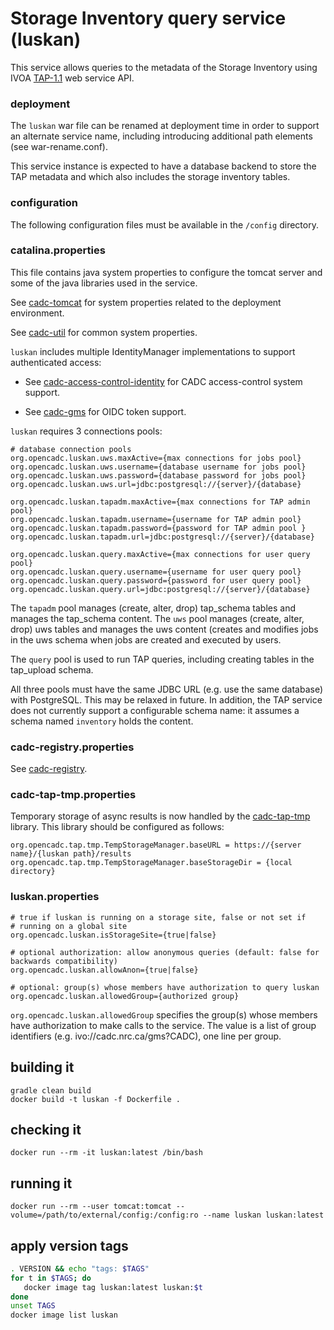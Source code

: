 # Storage Inventory query service (luskan)

This service allows queries to the metadata of the Storage Inventory using
IVOA <a href="http://www.ivoa.net/documents/TAP/20190927/">TAP-1.1</a> web service API.

### deployment
The `luskan` war file can be renamed at deployment time in order to support an alternate
service name, including introducing additional path elements (see war-rename.conf).

This service instance is expected to have a database backend to store the TAP metadata and which
also includes the storage inventory tables.

### configuration
The following configuration files must be available in the `/config` directory.

### catalina.properties
This file contains java system properties to configure the tomcat server and some of the java libraries used in the service.

See <a href="https://github.com/opencadc/docker-base/tree/master/cadc-tomcat">cadc-tomcat</a>
for system properties related to the deployment environment.

See <a href="https://github.com/opencadc/core/tree/master/cadc-util">cadc-util</a>
for common system properties.

`luskan` includes multiple IdentityManager implementations to support authenticated access:
 - See <a href="https://github.com/opencadc/ac/tree/master/cadc-access-control-identity">cadc-access-control-identity</a> for CADC access-control system support.

 - See <a href="https://github.com/opencadc/ac/tree/master/cadc-gms">cadc-gms</a> for OIDC token support.


`luskan` requires 3 connections pools:

```
# database connection pools
org.opencadc.luskan.uws.maxActive={max connections for jobs pool}
org.opencadc.luskan.uws.username={database username for jobs pool}
org.opencadc.luskan.uws.password={database password for jobs pool}
org.opencadc.luskan.uws.url=jdbc:postgresql://{server}/{database}

org.opencadc.luskan.tapadm.maxActive={max connections for TAP admin pool}
org.opencadc.luskan.tapadm.username={username for TAP admin pool}
org.opencadc.luskan.tapadm.password={password for TAP admin pool }
org.opencadc.luskan.tapadm.url=jdbc:postgresql://{server}/{database}

org.opencadc.luskan.query.maxActive={max connections for user query pool}
org.opencadc.luskan.query.username={username for user query pool}
org.opencadc.luskan.query.password={password for user query pool}
org.opencadc.luskan.query.url=jdbc:postgresql://{server}/{database}
```
The `tapadm` pool manages (create, alter, drop) tap_schema tables and manages the tap_schema content. The `uws` 
pool manages (create, alter, drop) uws tables and manages the uws content (creates and modifies jobs in the uws
schema when jobs are created and executed by users.

The `query` pool is used to run TAP queries, including creating tables in the tap_upload schema. 

All three pools must have the same JDBC URL (e.g. use the same database) with PostgreSQL. This may be relaxed in future.
In addition, the TAP service does not currently support a configurable schema name: it assumes a schema named `inventory`
holds the content.

### cadc-registry.properties

See <a href="https://github.com/opencadc/reg/tree/master/cadc-registry">cadc-registry</a>.


### cadc-tap-tmp.properties
Temporary storage of async results is now handled by the 
[cadc-tap-tmp](https://github.com/opencadc/tap/tree/master/cadc-tap-tmp) library. This
library should be configured as follows:
```
org.opencadc.tap.tmp.TempStorageManager.baseURL = https://{server name}/{luskan path}/results
org.opencadc.tap.tmp.TempStorageManager.baseStorageDir = {local directory}
```

### luskan.properties
```
# true if luskan is running on a storage site, false or not set if
# running on a global site
org.opencadc.luskan.isStorageSite={true|false}

# optional authorization: allow anonymous queries (default: false for backwards compatibility)
org.opencadc.luskan.allowAnon={true|false}

# optional: group(s) whose members have authorization to query luskan 
org.opencadc.luskan.allowedGroup={authorized group}
```

`org.opencadc.luskan.allowedGroup` specifies the group(s) whose members have authorization to make calls 
to the service. The value is a list of group identifiers (e.g. ivo://cadc.nrc.ca/gms?CADC), one line per
group.


## building it
```
gradle clean build
docker build -t luskan -f Dockerfile .
```

## checking it
```
docker run --rm -it luskan:latest /bin/bash
```

## running it
```
docker run --rm --user tomcat:tomcat --volume=/path/to/external/config:/config:ro --name luskan luskan:latest
```

## apply version tags
```bash
. VERSION && echo "tags: $TAGS" 
for t in $TAGS; do
   docker image tag luskan:latest luskan:$t
done
unset TAGS
docker image list luskan
```
